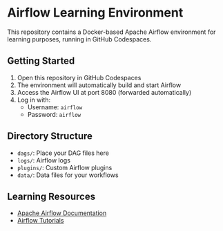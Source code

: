 # Airflow Learning Environment

This repository contains a Docker-based Apache Airflow environment for learning purposes, running in GitHub Codespaces.

## Getting Started

1. Open this repository in GitHub Codespaces
2. The environment will automatically build and start Airflow
3. Access the Airflow UI at port 8080 (forwarded automatically)
4. Log in with:
   - Username: `airflow`
   - Password: `airflow`

## Directory Structure

- `dags/`: Place your DAG files here
- `logs/`: Airflow logs
- `plugins/`: Custom Airflow plugins
- `data/`: Data files for your workflows

## Learning Resources

- [Apache Airflow Documentation](https://airflow.apache.org/docs/apache-airflow/stable/index.html)
- [Airflow Tutorials](https://airflow.apache.org/docs/apache-airflow/stable/tutorial.html)